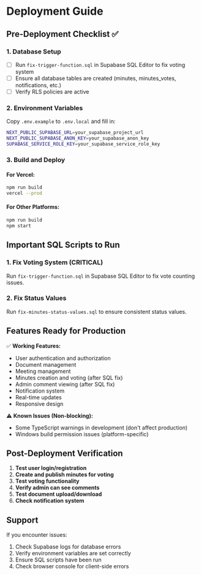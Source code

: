 # Deployment Guide

## Pre-Deployment Checklist ✅

### 1. Database Setup
- [ ] Run `fix-trigger-function.sql` in Supabase SQL Editor to fix voting system
- [ ] Ensure all database tables are created (minutes, minutes_votes, notifications, etc.)
- [ ] Verify RLS policies are active

### 2. Environment Variables
Copy `.env.example` to `.env.local` and fill in:
```bash
NEXT_PUBLIC_SUPABASE_URL=your_supabase_project_url
NEXT_PUBLIC_SUPABASE_ANON_KEY=your_supabase_anon_key
SUPABASE_SERVICE_ROLE_KEY=your_supabase_service_role_key
```

### 3. Build and Deploy

#### For Vercel:
```bash
npm run build
vercel --prod
```

#### For Other Platforms:
```bash
npm run build
npm start
```

## Important SQL Scripts to Run

### 1. Fix Voting System (CRITICAL)
Run `fix-trigger-function.sql` in Supabase SQL Editor to fix vote counting issues.

### 2. Fix Status Values
Run `fix-minutes-status-values.sql` to ensure consistent status values.

## Features Ready for Production

✅ **Working Features:**
- User authentication and authorization
- Document management
- Meeting management  
- Minutes creation and voting (after SQL fix)
- Admin comment viewing (after SQL fix)
- Notification system
- Real-time updates
- Responsive design

⚠️ **Known Issues (Non-blocking):**
- Some TypeScript warnings in development (don't affect production)
- Windows build permission issues (platform-specific)

## Post-Deployment Verification

1. **Test user login/registration**
2. **Create and publish minutes for voting**
3. **Test voting functionality**
4. **Verify admin can see comments**
5. **Test document upload/download**
6. **Check notification system**

## Support

If you encounter issues:
1. Check Supabase logs for database errors
2. Verify environment variables are set correctly
3. Ensure SQL scripts have been run
4. Check browser console for client-side errors